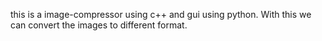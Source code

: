 this is a image-compressor using c++ and gui using python.
With this we can convert the images to different format.
